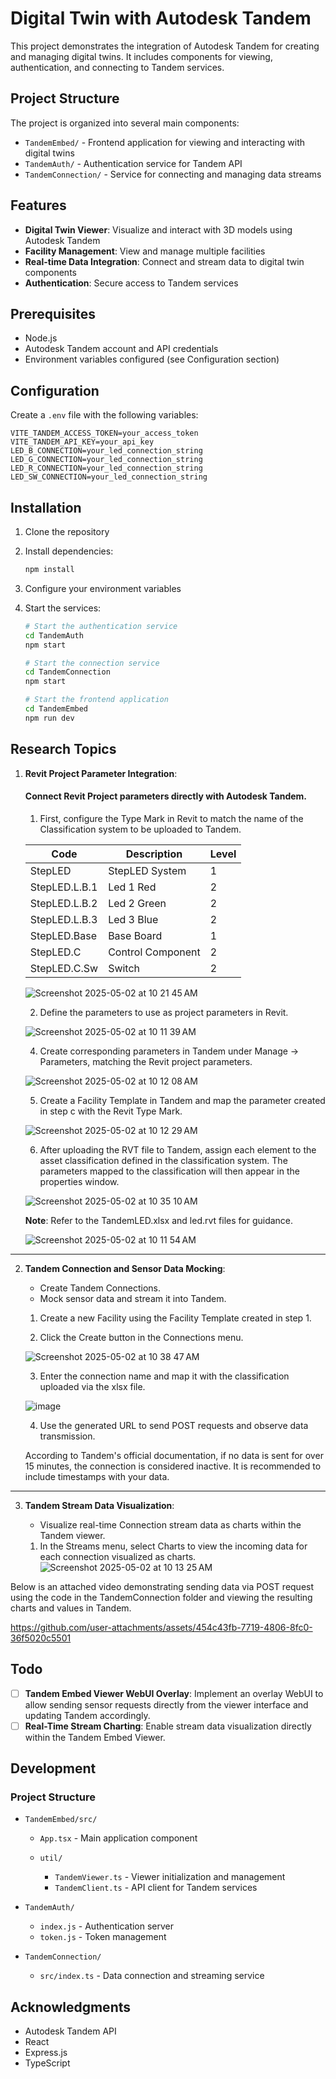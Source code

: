# Digital Twin with Autodesk Tandem

This project demonstrates the integration of Autodesk Tandem for creating and managing digital twins. It includes components for viewing, authentication, and connecting to Tandem services.

## Project Structure

The project is organized into several main components:

* `TandemEmbed/` - Frontend application for viewing and interacting with digital twins
* `TandemAuth/` - Authentication service for Tandem API
* `TandemConnection/` - Service for connecting and managing data streams

## Features

* **Digital Twin Viewer**: Visualize and interact with 3D models using Autodesk Tandem
* **Facility Management**: View and manage multiple facilities
* **Real-time Data Integration**: Connect and stream data to digital twin components
* **Authentication**: Secure access to Tandem services

## Prerequisites

* Node.js
* Autodesk Tandem account and API credentials
* Environment variables configured (see Configuration section)

## Configuration

Create a `.env` file with the following variables:

```env
VITE_TANDEM_ACCESS_TOKEN=your_access_token
VITE_TANDEM_API_KEY=your_api_key
LED_B_CONNECTION=your_led_connection_string
LED_G_CONNECTION=your_led_connection_string
LED_R_CONNECTION=your_led_connection_string
LED_SW_CONNECTION=your_led_connection_string
```

## Installation

1. Clone the repository
2. Install dependencies:

   ```bash
   npm install
   ```
3. Configure your environment variables
4. Start the services:

   ```bash
   # Start the authentication service
   cd TandemAuth
   npm start

   # Start the connection service
   cd TandemConnection
   npm start

   # Start the frontend application
   cd TandemEmbed
   npm run dev
   ```

## Research Topics

1. **Revit Project Parameter Integration**:

   #### Connect Revit Project parameters directly with Autodesk Tandem.

   1. First, configure the Type Mark in Revit to match the name of the Classification system to be uploaded to Tandem.


   | Code           | Description        | Level |
   |----------------|--------------------|-------|
   | StepLED        | StepLED System     | 1     |
   | StepLED.L.B.1  | Led 1 Red          | 2     |
   | StepLED.L.B.2  | Led 2 Green        | 2     |
   | StepLED.L.B.3  | Led 3 Blue         | 2     |
   | StepLED.Base   | Base Board         | 1     |
   | StepLED.C      | Control Component  | 2     |
   | StepLED.C.Sw   | Switch             | 2     |
   
   ![Screenshot 2025-05-02 at 10 21 45 AM](https://github.com/user-attachments/assets/b89f6ddc-58a5-4884-b95c-21759bc9cc96)

   2. Define the parameters to use as project parameters in Revit.
   
   ![Screenshot 2025-05-02 at 10 11 39 AM](https://github.com/user-attachments/assets/86c47e96-8747-4bdb-8fd8-e3c4b11b0a88)
   
   4. Create corresponding parameters in Tandem under Manage -> Parameters, matching the Revit project parameters.
   
   ![Screenshot 2025-05-02 at 10 12 08 AM](https://github.com/user-attachments/assets/c4a5eb10-476f-4a4b-96ad-0121d9b1c3c2)

   5. Create a Facility Template in Tandem and map the parameter created in step c with the Revit Type Mark.
   
   ![Screenshot 2025-05-02 at 10 12 29 AM](https://github.com/user-attachments/assets/596de3e1-7783-44e0-a133-52d478c781fa)

   6. After uploading the RVT file to Tandem, assign each element to the asset classification defined in the classification system. The parameters mapped to the classification will then appear in the properties window.
   
   ![Screenshot 2025-05-02 at 10 35 10 AM](https://github.com/user-attachments/assets/cf6f27f6-170d-4856-be14-1800b3edd029)


   **Note**: Refer to the TandemLED.xlsx and led.rvt files for guidance.

   ![Screenshot 2025-05-02 at 10 11 54 AM](https://github.com/user-attachments/assets/543779a4-1c6e-4aaa-a35d-1d0b8b955cd9)

---
2. **Tandem Connection and Sensor Data Mocking**:

   * Create Tandem Connections.
   * Mock sensor data and stream it into Tandem.

   1. Create a new Facility using the Facility Template created in step 1.
      
   2. Click the Create button in the Connections menu.
   
   ![Screenshot 2025-05-02 at 10 38 47 AM](https://github.com/user-attachments/assets/9add0e62-408b-4a15-9c8a-b64245fcdf1b)
      
   3. Enter the connection name and map it with the classification uploaded via the xlsx file.
   
   ![image](https://github.com/user-attachments/assets/ed8413ca-35f4-4765-aa9e-97cdb2d31428)
      
   4. Use the generated URL to send POST requests and observe data transmission.
   
   According to Tandem's official documentation, if no data is sent for over 15 minutes, the connection is considered inactive. It is recommended to include timestamps with your data.

---
3. **Tandem Stream Data Visualization**:

   * Visualize real-time Connection stream data as charts within the Tandem viewer.

   1. In the Streams menu, select Charts to view the incoming data for each connection visualized as charts.
   ![Screenshot 2025-05-02 at 10 13 25 AM](https://github.com/user-attachments/assets/129d5ab0-3a55-4185-be40-1e724cb72b10)
   
Below is an attached video demonstrating sending data via POST request using the code in the TandemConnection folder and viewing the resulting charts and values in Tandem.

https://github.com/user-attachments/assets/454c43fb-7719-4806-8fc0-36f5020c5501





## Todo

* [ ] **Tandem Embed Viewer WebUI Overlay**: Implement an overlay WebUI to allow sending sensor requests directly from the viewer interface and updating Tandem accordingly.
* [ ] **Real-Time Stream Charting**: Enable stream data visualization directly within the Tandem Embed Viewer.

## Development

### Project Structure

* `TandemEmbed/src/`

  * `App.tsx` - Main application component
  * `util/`

    * `TandemViewer.ts` - Viewer initialization and management
    * `TandemClient.ts` - API client for Tandem services

* `TandemAuth/`

  * `index.js` - Authentication server
  * `token.js` - Token management

* `TandemConnection/`

  * `src/index.ts` - Data connection and streaming service

## Acknowledgments

* Autodesk Tandem API
* React
* Express.js
* TypeScript
